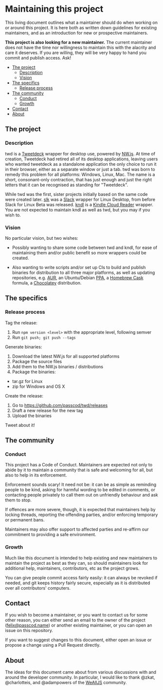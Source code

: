 # Maintaining this project

This living document outlines what a maintainer should do when working on or
around this project. It is here both as written down guidelines for existing
maintainers, and as an introduction for new or prospective maintainers.

**This project is also looking for a new maintainer.** The current maintainer
does not have the time nor willingness to maintain this with the alacrity and
care it deserves. If you are willing, they will be very happy to hand you
commit and publish access. Ask!

- [The project](#the-project)
  - [Description](#description)
  - [Vision](#vision)
- [The specifics](#the-specifics)
  - [Release process](#release-process)
- [The community](#the-community)
  - [Conduct](#conduct)
  - [Growth](#growth)
- [Contact](#contact)
- [About](#about)

## The project

### Description

twd is a [Tweetdeck] wrapper for desktop use, powered by [NW.js]. At time of
creation, Tweetdeck had retired all of its desktop applications, leaving users
who wanted tweetdeck as a standalone application the only choice to run it in
their browser, either as a separate window or just a tab. twd was born to
remedy this problem for all platforms: Windows, Linux, Mac. The name is a
short, consonant-only contraction, that has just enough and just the right
letters that it can be recognised as standing for "Tweetdeck".

While twd was the first, sister projects initially based on the same code were
created later. [slk] was a [Slack] wrapper for Linux Desktop, from before Slack
for Linux Beta was released. [kndl] is a [Kindle Cloud Reader] wrapper. You are
not expected to maintain kndl as well as twd, but you may if you wish to.

[Tweetdeck]: https://tweetdeck.twitter.com/
[NW.js]: https://github.com/nwjs/nw.js
[slk]: https://github.com/passcod/slk
[Slack]: https://slack.com/
[kndl]: https://github.com/passcod/kndl
[Kindle Cloud Reader]: https://read.amazon.com/

### Vision

No particular vision, but two wishes:

- Possibly wanting to share some code between twd and kndl, for ease of
  maintaining them and/or public benefit so more wrappers could be created.

- Also wanting to write scripts and/or set up CIs to build and publish binaries
  for distribution to all three major platforms, as well as updating
  repositories, e.g. [AUR], an Ubuntu/Debian [PPA], a [Homebrew Cask] formula,
  a [Chocolatey] distribution.

[AUR]: https://aur.archlinux.org/
[PPA]: https://launchpad.net/ubuntu/+ppas
[Homebrew Cask]: https://caskroom.github.io/
[Chocolatey]: https://chocolatey.org/

## The specifics

### Release process

Tag the release:

1. Run `npm version <level>` with the appropriate level, following semver
2. Run `git push; git push --tags`

Generate binaries:

1. Download the latest NW.js for all supported platforms
2. Package the source files
3. Add them to the NW.js binaries / distributions
4. Package the binaries:
  - tar.gz for Linux
  - zip for Windows and OS X

Create the release:

1. Go to https://github.com/passcod/twd/releases
2. Draft a new release for the new tag
3. Upload the binaries

Tweet about it!

## The community

### Conduct

This project has a Code of Conduct. Maintainers are expected not only to abide
by it to maintain a community that is safe and welcoming for all, but also to
help in its enforcement.

Enforcement sounds scary! It need not be: it can be as simple as reminding
people to be kind, asking for harmful wording to be edited in comments, or
contacting people privately to call them out on unfriendly behaviour and ask
them to stop.

If offences are more severe, though, it is expected that maintainers help by
locking threads, reporting the offending parties, and/or enforcing temporary or
permanent bans.

Maintainers may also offer support to affected parties and re-affirm our
commitment to providing a safe environment.

### Growth

Much like this document is intended to help existing and new maintainers to
maintain the project as best as they can, so should maintainers look for
additional help, maintainers, contributors, etc as the project grows.

You can give people commit access fairly easily: it can always be revoked if
needed, and git keeps history fairly secure, especially as it is distributed
over all contributors' computers.

## Contact

If you wish to become a maintainer, or you want to contact us for some other
reason, you can either send an email to the owner of the project
(felix@passcod.name) or another existing maintainer, or you can open an issue
on this repository.

If you want to suggest changes to this document, either open an issue or
propose a change using a Pull Request directly.

## About

The ideas for this document came about from various discussions with and around
the developer community. In particular, I would like to thank @zkat,
@charlotteis, and @adampowers of the [WeAllJS](https://wealljs.org/) community.
